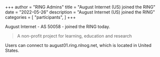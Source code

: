 +++
author = "RING Admins"
title = "August Internet (US) joined the RING"
date = "2022-05-26"
description = "August Internet (US) joined the RING"
categories = [
    "participants",
]
+++

August Internet - AS 50058 - joined the RING today.

> A non-profit project for learning, education and research

Users can connect to august01.ring.nlnog.net, which is located in United States.
